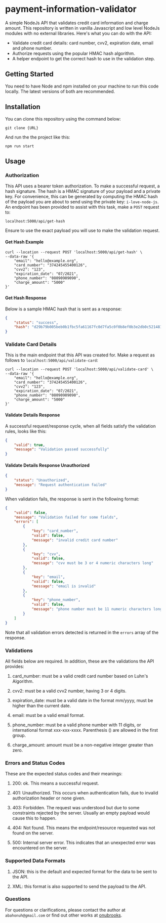 # payment-information-validator

A simple NodeJs API that validates credit card information and charge amount. This repository is written in vanilla Javascript and low level NodeJs modules with no external libraries. Here's what you can do with the API:

- Validate credit card details: card number, cvv2, expiration date, email and phone number.
- Authorize requests using the popular HMAC hash algorithm.
- A helper endpoint to get the correct hash to use in the validation step.

## Getting Started

You need to have Node and npm installed on your machine to run this code locally. The latest versions of both are recommended.

## Installation

You can clone this repository using the command below:

`git clone {URL}`

And run the the project like this:

 `npm run start`

## Usage

### Authorization

This API uses a bearer token authorization. To make a successful request, a hash signature. The hash is a HMAC signature of your payload and a private key. For convenience, this can be generated by computing the HMAC hash of the payload you are about to send using the private key: `i-love-node-js`. An endpoint has been provided to assist with this task, make a `POST` request to:

`localhost:5000/api/get-hash`

Ensure to use the exact payload you will use to make the validation request.

#### Get Hash Example

```curl
curl --location --request POST 'localhost:5000/api/get-hash' \
--data-raw '{
    "email": "hello@example.org",
    "card_number": "374245455400126",
    "cvv2": "123",
    "expiration_date": "07/2021",
    "phone_number": "08090909090",
    "charge_amount": "5000"
}'

```

#### Get Hash Response

Below is a sample HMAC hash that is sent as a response:

```json
{
    "status": "success",
    "hash": "d29b79b005beb0b1fbc5fa61167fc0d7fa5c0f0b8ef0b3e2db0c52148194368fa53ac655508b55e9fd3afafb48a957122f2dfeb8f8461ca0cdb7e6283575930d"
}
```

### Validate Card Details

This is the main endpoint that this API was created for. Make a request as follows to `localhost:5000/api/validate-card`:

```curl
curl --location --request POST 'localhost:5000/api/validate-card' \
--data-raw '{
    "email": "hello@example.org",
    "card_number": "374245455400126",
    "cvv2": "123",
    "expiration_date": "07/2021",
    "phone_number": "08090909090",
    "charge_amount": "5000"
}'

```

#### Validate Details Response

A successful request/response cycle, when all fields satisfy the validation rules, looks like this:

```json
{
    "valid": true,
    "message": "Validation passed successfully"
}
```

#### Validate Details Response Unauthorized

```json
{
    "status": "Unauthorized",
    "message": "Request authentication failed"
}
```

When validation fails, the response is sent in the following format:

```json
{
    "valid": false,
    "message": "Validation failed for some fields",
    "errors": [
        {
            "key": "card_number",
            "valid": false,
            "message": "invalid credit card number"
        },
        {
            "key": "cvv",
            "valid": false,
            "message": "cvv must be 3 or 4 numeric characters long"
        },
        {
            "key": "email",
            "valid": false,
            "message": "email is invalid"
        },
        {
            "key": "phone_number",
            "valid": false,
            "message": "phone number must be 11 numeric characters long or have the international format"
        }
    ]
}
```

Note that all validation errors detected is returned in the `errors` array of the response.

### Validations

All fields below are required. In addition, these are the validations the API provides:

1. card_number: must be a valid credit card number based on Luhn's Algorithm.

2. cvv2: must be a valid cvv2 number, having 3 or 4 digits.

3. expiration_date: must be a valid date in the format mm/yyyy, must be higher than the current date.

4. email: must be a valid email format.

5. phone_number: must be a valid phone number with 11 digits, or international format xxx-xxx-xxxx. Parenthesis () are allowed in the first group.

6. charge_amount: amount must be a non-negative integer greater than zero.

### Errors and Status Codes

These are the expected status codes and their meanings:

1. 200: ok. This means a successful request.

2. 401: Unauthorized. This occurs when authentication fails, due to invalid authorization header or none given.

3. 403: Forbidden. The request was understood but due to some constraints rejected by the server. Usually an empty payload would cause this to happen.

4. 404: Not found. This means the endpoint/resource requested was not found on the server.

5. 500: Internal server error. This indicates that an unexpected error was encountered on the server.

### Supported Data Formats

1. JSON: this is the default and expected format for the data to be sent to the API.

2. XML: this format is also supported to send the payload to the API.

### Questions

For questions or clarifications, please contact the author at `abahonuh@gmail.com` or find out other works at [onubrooks](https://github.com/onubrooks).
